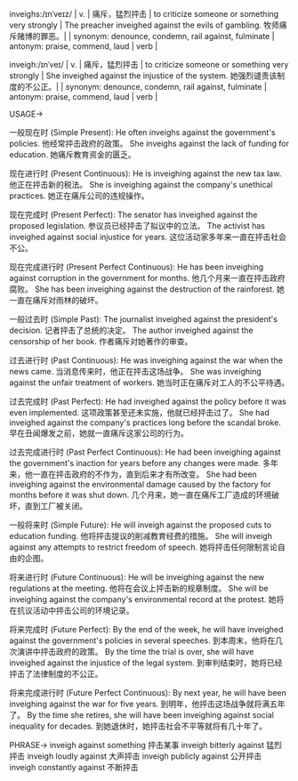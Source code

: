 inveighs:/ɪnˈveɪz/
| v. | 痛斥，猛烈抨击 | to criticize someone or something very strongly | The preacher inveighed against the evils of gambling.  牧师痛斥赌博的罪恶。|
| synonym: denounce, condemn, rail against, fulminate | antonym: praise, commend, laud | verb |

inveigh:/ɪnˈveɪ/
| v. | 痛斥，猛烈抨击 | to criticize someone or something very strongly |  She inveighed against the injustice of the system. 她强烈谴责该制度的不公正。|
| synonym: denounce, condemn, rail against, fulminate | antonym: praise, commend, laud | verb |


USAGE->

一般现在时 (Simple Present):
He often inveighs against the government's policies. 他经常抨击政府的政策。
She inveighs against the lack of funding for education. 她痛斥教育资金的匮乏。


现在进行时 (Present Continuous):
He is inveighing against the new tax law. 他正在抨击新的税法。
She is inveighing against the company's unethical practices. 她正在痛斥公司的违规操作。


现在完成时 (Present Perfect):
The senator has inveighed against the proposed legislation. 参议员已经抨击了拟议中的立法。
The activist has inveighed against social injustice for years.  这位活动家多年来一直在抨击社会不公。


现在完成进行时 (Present Perfect Continuous):
He has been inveighing against corruption in the government for months.  他几个月来一直在抨击政府腐败。
She has been inveighing against the destruction of the rainforest. 她一直在痛斥对雨林的破坏。


一般过去时 (Simple Past):
The journalist inveighed against the president's decision. 记者抨击了总统的决定。
The author inveighed against the censorship of her book. 作者痛斥对她著作的审查。


过去进行时 (Past Continuous):
He was inveighing against the war when the news came. 当消息传来时，他正在抨击这场战争。
She was inveighing against the unfair treatment of workers. 她当时正在痛斥对工人的不公平待遇。


过去完成时 (Past Perfect):
He had inveighed against the policy before it was even implemented.  这项政策甚至还未实施，他就已经抨击过了。
She had inveighed against the company's practices long before the scandal broke.  早在丑闻爆发之前，她就一直痛斥这家公司的行为。


过去完成进行时 (Past Perfect Continuous):
He had been inveighing against the government's inaction for years before any changes were made. 多年来，他一直在抨击政府的不作为，直到后来才有所改变。
She had been inveighing against the environmental damage caused by the factory for months before it was shut down.  几个月来，她一直在痛斥工厂造成的环境破坏，直到工厂被关闭。


一般将来时 (Simple Future):
He will inveigh against the proposed cuts to education funding. 他将抨击提议的削减教育经费的措施。
She will inveigh against any attempts to restrict freedom of speech. 她将抨击任何限制言论自由的企图。


将来进行时 (Future Continuous):
He will be inveighing against the new regulations at the meeting. 他将在会议上抨击新的规章制度。
She will be inveighing against the company's environmental record at the protest. 她将在抗议活动中抨击公司的环境记录。


将来完成时 (Future Perfect):
By the end of the week, he will have inveighed against the government's policies in several speeches. 到本周末，他将在几次演讲中抨击政府的政策。
By the time the trial is over, she will have inveighed against the injustice of the legal system.  到审判结束时，她将已经抨击了法律制度的不公正。


将来完成进行时 (Future Perfect Continuous):
By next year, he will have been inveighing against the war for five years. 到明年，他抨击这场战争就将满五年了。
By the time she retires, she will have been inveighing against social inequality for decades. 到她退休时，她抨击社会不平等就将有几十年了。


PHRASE->
inveigh against something  抨击某事
inveigh bitterly against  猛烈抨击
inveigh loudly against  大声抨击
inveigh publicly against  公开抨击
inveigh constantly against  不断抨击
